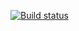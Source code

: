 [![Build status](https://standardbank.visualstudio.com/Data%20Reservoir/_apis/build/status/Data%20Reservoir-CI)](https://standardbank.visualstudio.com/Data%20Reservoir/_build/latest?definitionId=6)